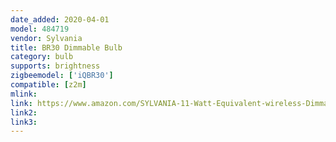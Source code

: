 ```yaml
---
date_added: 2020-04-01
model: 484719 
vendor: Sylvania 
title: BR30 Dimmable Bulb
category: bulb
supports: brightness
zigbeemodel: ['iQBR30']
compatible: [z2m]
mlink:
link: https://www.amazon.com/SYLVANIA-11-Watt-Equivalent-wireless-Dimmable/dp/B00N9Z8KGY
link2: 
link3: 
---
```

